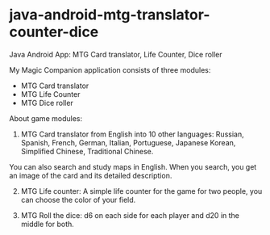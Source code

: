 # java-android-mtg-translator-counter-dice

Java Android App: MTG Card translator, Life Counter, Dice roller

My Magic Companion application consists of three modules:

- MTG Card translator
- MTG Life Counter
- MTG Dice roller

About game modules:

1. MTG Card translator from English into 10 other languages: Russian, Spanish, French, German, Italian, Portuguese, Japanese
Korean, Simplified Chinese, Traditional Chinese.

You can also search and study maps in English. When you search, you get an image of the card and its detailed description.

2. MTG Life counter: A simple life counter for the game for two people, you can choose the color of your field.

3. MTG Roll the dice: d6 on each side for each player and d20 in the middle for both.
